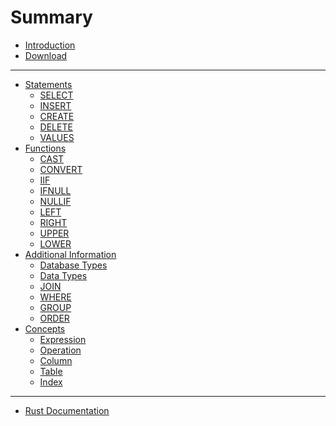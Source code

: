# Summary

- [Introduction](./introduction.md)
- [Download](./download.md)
---
- [Statements]()
	- [SELECT](./statements/SELECT.md)
	- [INSERT]()
	- [CREATE]()
	- [DELETE]()
	- [VALUES]()
- [Functions](./functions.md)
	- [CAST](./functions/CAST.md)
	- [CONVERT]()
	- [IIF](./functions/IIF.md)
	- [IFNULL](./functions/IFNULL.md)
	- [NULLIF](./functions/NULLIF.md)
	- [LEFT](./functions/LEFT.md)
	- [RIGHT](./functions/RIGHT.md)
	- [UPPER](./functions/UPPER.md)
	- [LOWER](./functions/LOWER.md)
- [Additional Information]()
	- [Database Types](./other/databases.md)
	- [Data Types]()
	- [JOIN]()
	- [WHERE]()
	- [GROUP]()
	- [ORDER]()
- [Concepts]()
	- [Expression](./concepts/expression.md)
	- [Operation](./concepts/operation.md)
	- [Column](./concepts/column.md)
	- [Table]()
	- [Index]()
---
- [Rust Documentation](./rustdoc.md)